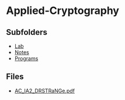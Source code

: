 # Applied-Cryptography

## Subfolders

- [Lab](Lab)
- [Notes](Notes)
- [Programs](Programs)

## Files

- [AC_IA2_DRSTRaNGe.pdf](AC_IA2_DRSTRaNGe.pdf)
